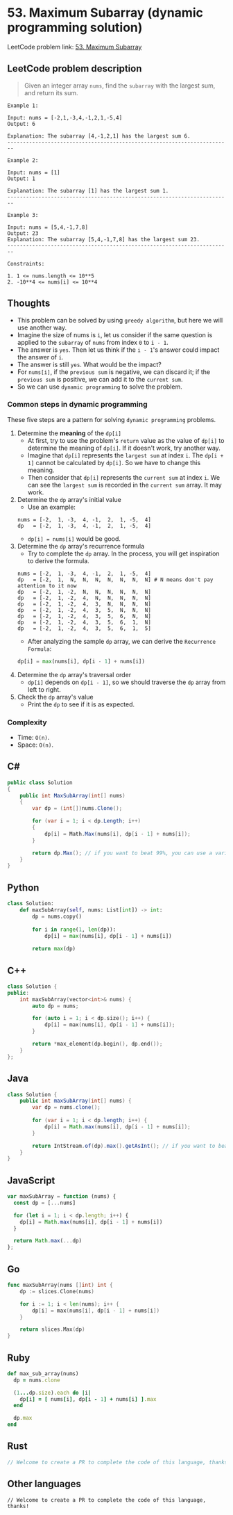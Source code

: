 # 53. Maximum Subarray (dynamic programming solution)
LeetCode problem link: [53. Maximum Subarray](https://leetcode.com/problems/maximum-subarray/)

## LeetCode problem description
> Given an integer array `nums`, find the `subarray` with the largest sum, and return its sum.

```
Example 1:

Input: nums = [-2,1,-3,4,-1,2,1,-5,4]
Output: 6

Explanation: The subarray [4,-1,2,1] has the largest sum 6.
------------------------------------------------------------------------

Example 2:

Input: nums = [1]
Output: 1

Explanation: The subarray [1] has the largest sum 1.
------------------------------------------------------------------------

Example 3:

Input: nums = [5,4,-1,7,8]
Output: 23
Explanation: The subarray [5,4,-1,7,8] has the largest sum 23.
------------------------------------------------------------------------

Constraints:

1. 1 <= nums.length <= 10**5
2. -10**4 <= nums[i] <= 10**4
```

## Thoughts
* This problem can be solved by using `greedy algorithm`, but here we will use another way.
* Imagine the size of nums is `i`, let us consider if the same question is applied to the `subarray` of `nums` from index `0` to `i - 1`.
* The answer is `yes`. Then let us think if the `i - 1`'s answer could impact the answer of `i`.
* The answer is still `yes`. What would be the impact?
* For `nums[i]`,
if the `previous sum` is negative, we can discard it;
if the `previous sum` is positive, we can add it to the `current sum`.
* So we can use `dynamic programming` to solve the problem.

### Common steps in dynamic programming
These five steps are a pattern for solving `dynamic programming` problems.

1. Determine the **meaning** of the `dp[i]`
    * At first, try to use the problem's `return` value as the value of `dp[i]` to determine the meaning of `dp[i]`. If it doesn't work, try another way.
    * Imagine that `dp[i]` represents the `largest sum` at index `i`. The `dp[i + 1]` cannot be calculated by `dp[i]`. So we have to change this meaning.
    * Then consider that `dp[i]` represents the `current sum` at index `i`. We can see the `largest sum` is recorded in the `current sum` array. It may work.
2. Determine the `dp` array's initial value
    * Use an example:
   ```
   nums = [-2,  1, -3,  4, -1,  2,  1, -5,  4]
   dp   = [-2,  1, -3,  4, -1,  2,  1, -5,  4]
   ```
    * `dp[i] = nums[i]` would be good.
3. Determine the `dp` array's recurrence formula
    * Try to complete the `dp` array. In the process, you will get inspiration to derive the formula.
   ```
   nums = [-2,  1, -3,  4, -1,  2,  1, -5,  4]
   dp   = [-2,  1,  N,  N,  N,  N,  N,  N,  N] # N means don't pay attention to it now
   dp   = [-2,  1, -2,  N,  N,  N,  N,  N,  N]
   dp   = [-2,  1, -2,  4,  N,  N,  N,  N,  N]
   dp   = [-2,  1, -2,  4,  3,  N,  N,  N,  N]
   dp   = [-2,  1, -2,  4,  3,  5,  N,  N,  N]
   dp   = [-2,  1, -2,  4,  3,  5,  6,  N,  N]
   dp   = [-2,  1, -2,  4,  3,  5,  6,  1,  N]
   dp   = [-2,  1, -2,  4,  3,  5,  6,  1,  5]
   ``` 
    * After analyzing the sample `dp` array, we can derive the `Recurrence Formula`:
   ```python
   dp[i] = max(nums[i], dp[i - 1] + nums[i])
   ```
4. Determine the `dp` array's traversal order
    * `dp[i]` depends on `dp[i - 1]`, so we should traverse the `dp` array from left to right.
5. Check the `dp` array's value
    * Print the `dp` to see if it is as expected.

### Complexity
* Time: `O(n)`.
* Space: `O(n)`.

## C#
```c#
public class Solution
{
    public int MaxSubArray(int[] nums)
    {
        var dp = (int[])nums.Clone();

        for (var i = 1; i < dp.Length; i++)
        {
            dp[i] = Math.Max(nums[i], dp[i - 1] + nums[i]);
        }

        return dp.Max(); // if you want to beat 99%, you can use a variable to collect the maximum value: `if (dp[i] > result) result = dp[i];`
    }
}
```

## Python
```python
class Solution:
    def maxSubArray(self, nums: List[int]) -> int:
        dp = nums.copy()
        
        for i in range(1, len(dp)):
            dp[i] = max(nums[i], dp[i - 1] + nums[i])
        
        return max(dp)
```

## C++
```cpp
class Solution {
public:
    int maxSubArray(vector<int>& nums) {
        auto dp = nums;

        for (auto i = 1; i < dp.size(); i++) {
            dp[i] = max(nums[i], dp[i - 1] + nums[i]);
        }

        return *max_element(dp.begin(), dp.end());
    }
};
```

## Java
```java
class Solution {
    public int maxSubArray(int[] nums) {
        var dp = nums.clone();
        
        for (var i = 1; i < dp.length; i++) {
            dp[i] = Math.max(nums[i], dp[i - 1] + nums[i]);
        }

        return IntStream.of(dp).max().getAsInt(); // if you want to beat 99%, refer to C# soluiton's comment 
    }
}
```

## JavaScript
```javascript
var maxSubArray = function (nums) {
  const dp = [...nums]

  for (let i = 1; i < dp.length; i++) {
    dp[i] = Math.max(nums[i], dp[i - 1] + nums[i])
  }

  return Math.max(...dp)
};
```

## Go
```go
func maxSubArray(nums []int) int {
    dp := slices.Clone(nums)

    for i := 1; i < len(nums); i++ {
        dp[i] = max(nums[i], dp[i - 1] + nums[i])
    }

    return slices.Max(dp)
}
```

## Ruby
```ruby
def max_sub_array(nums)
  dp = nums.clone

  (1...dp.size).each do |i|
    dp[i] = [ nums[i], dp[i - 1] + nums[i] ].max
  end

  dp.max
end
```

## Rust
```rust
// Welcome to create a PR to complete the code of this language, thanks!
```

## Other languages
```
// Welcome to create a PR to complete the code of this language, thanks!
```

